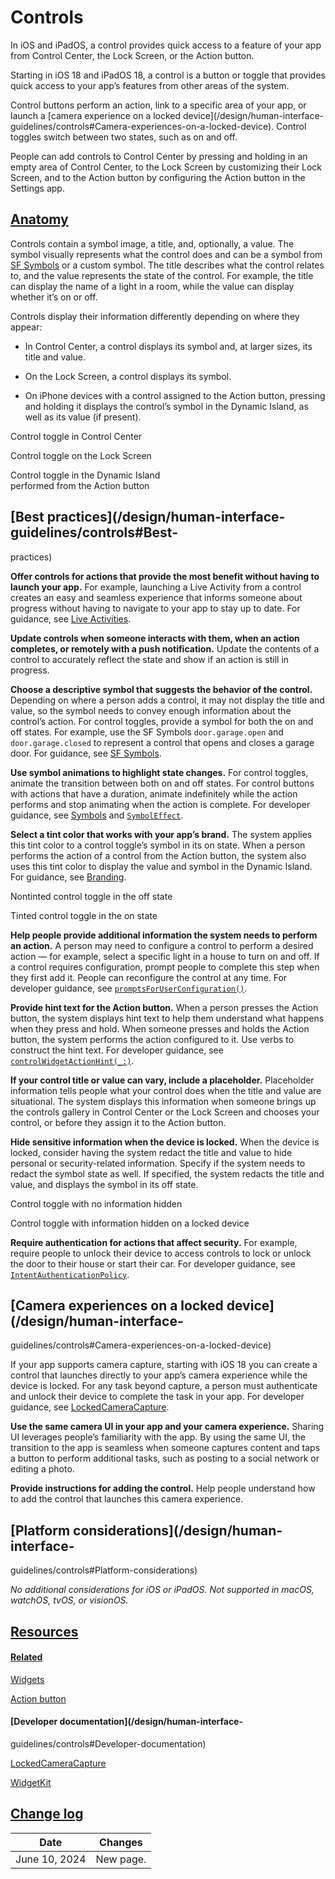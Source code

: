 # Controls

In iOS and iPadOS, a control provides quick access to a feature of your app
from Control Center, the Lock Screen, or the Action button.

Starting in iOS 18 and iPadOS 18, a control is a button or toggle that
provides quick access to your app’s features from other areas of the system.

Control buttons perform an action, link to a specific area of your app, or
launch a [camera experience on a locked device](/design/human-interface-
guidelines/controls#Camera-experiences-on-a-locked-device). Control toggles
switch between two states, such as on and off.

People can add controls to Control Center by pressing and holding in an empty
area of Control Center, to the Lock Screen by customizing their Lock Screen,
and to the Action button by configuring the Action button in the Settings app.

## [Anatomy](/design/human-interface-guidelines/controls#Anatomy)

Controls contain a symbol image, a title, and, optionally, a value. The symbol
visually represents what the control does and can be a symbol from [SF
Symbols](/design/human-interface-guidelines/sf-symbols) or a custom symbol.
The title describes what the control relates to, and the value represents the
state of the control. For example, the title can display the name of a light
in a room, while the value can display whether it’s on or off.

Controls display their information differently depending on where they appear:

  * In Control Center, a control displays its symbol and, at larger sizes, its title and value.

  * On the Lock Screen, a control displays its symbol.

  * On iPhone devices with a control assigned to the Action button, pressing and holding it displays the control’s symbol in the Dynamic Island, as well as its value (if present).

Control toggle in Control Center

Control toggle on the Lock Screen

Control toggle in the Dynamic Island  
performed from the Action button

## [Best practices](/design/human-interface-guidelines/controls#Best-
practices)

**Offer controls for actions that provide the most benefit without having to
launch your app.** For example, launching a Live Activity from a control
creates an easy and seamless experience that informs someone about progress
without having to navigate to your app to stay up to date. For guidance, see
[Live Activities](/design/human-interface-guidelines/live-activities).

**Update controls when someone interacts with them, when an action completes,
or remotely with a push notification.** Update the contents of a control to
accurately reflect the state and show if an action is still in progress.

**Choose a descriptive symbol that suggests the behavior of the control.**
Depending on where a person adds a control, it may not display the title and
value, so the symbol needs to convey enough information about the control’s
action. For control toggles, provide a symbol for both the on and off states.
For example, use the SF Symbols `door.garage.open` and `door.garage.closed` to
represent a control that opens and closes a garage door. For guidance, see [SF
Symbols](/design/human-interface-guidelines/sf-symbols).

**Use symbol animations to highlight state changes.** For control toggles,
animate the transition between both on and off states. For control buttons
with actions that have a duration, animate indefinitely while the action
performs and stop animating when the action is complete. For developer
guidance, see [Symbols](/documentation/Symbols) and
[`SymbolEffect`](/documentation/Symbols/SymbolEffect).

**Select a tint color that works with your app’s brand.** The system applies
this tint color to a control toggle’s symbol in its on state. When a person
performs the action of a control from the Action button, the system also uses
this tint color to display the value and symbol in the Dynamic Island. For
guidance, see [Branding](/design/human-interface-guidelines/branding).

Nontinted control toggle in the off state

Tinted control toggle in the on state

**Help people provide additional information the system needs to perform an
action.** A person may need to configure a control to perform a desired action
— for example, select a specific light in a house to turn on and off. If a
control requires configuration, prompt people to complete this step when they
first add it. People can reconfigure the control at any time. For developer
guidance, see
[`promptsForUserConfiguration()`](/documentation/SwiftUI/ControlWidgetConfiguration/promptsForUserConfiguration\(\)).

**Provide hint text for the Action button.** When a person presses the Action
button, the system displays hint text to help them understand what happens
when they press and hold. When someone presses and holds the Action button,
the system performs the action configured to it. Use verbs to construct the
hint text. For developer guidance, see
[`controlWidgetActionHint(_:)`](/documentation/SwiftUI/View/controlWidgetActionHint\(_:\)-5yoyh).

**If your control title or value can vary, include a placeholder.**
Placeholder information tells people what your control does when the title and
value are situational. The system displays this information when someone
brings up the controls gallery in Control Center or the Lock Screen and
chooses your control, or before they assign it to the Action button.

**Hide sensitive information when the device is locked.** When the device is
locked, consider having the system redact the title and value to hide personal
or security-related information. Specify if the system needs to redact the
symbol state as well. If specified, the system redacts the title and value,
and displays the symbol in its off state.

Control toggle with no information hidden

Control toggle with information hidden on a locked device

**Require authentication for actions that affect security.** For example,
require people to unlock their device to access controls to lock or unlock the
door to their house or start their car. For developer guidance, see
[`IntentAuthenticationPolicy`](/documentation/AppIntents/IntentAuthenticationPolicy).

## [Camera experiences on a locked device](/design/human-interface-
guidelines/controls#Camera-experiences-on-a-locked-device)

If your app supports camera capture, starting with iOS 18 you can create a
control that launches directly to your app’s camera experience while the
device is locked. For any task beyond capture, a person must authenticate and
unlock their device to complete the task in your app. For developer guidance,
see [LockedCameraCapture](/documentation/LockedCameraCapture).

**Use the same camera UI in your app and your camera experience.** Sharing UI
leverages people’s familiarity with the app. By using the same UI, the
transition to the app is seamless when someone captures content and taps a
button to perform additional tasks, such as posting to a social network or
editing a photo.

**Provide instructions for adding the control.** Help people understand how to
add the control that launches this camera experience.

## [Platform considerations](/design/human-interface-
guidelines/controls#Platform-considerations)

 _No additional considerations for iOS or iPadOS. Not supported in macOS,
watchOS, tvOS, or visionOS._

## [Resources](/design/human-interface-guidelines/controls#Resources)

#### [Related](/design/human-interface-guidelines/controls#Related)

[Widgets](/design/human-interface-guidelines/widgets)

[Action button](/design/human-interface-guidelines/action-button)

#### [Developer documentation](/design/human-interface-
guidelines/controls#Developer-documentation)

[LockedCameraCapture](/documentation/LockedCameraCapture)

[WidgetKit](/documentation/WidgetKit)

## [Change log](/design/human-interface-guidelines/controls#Change-log)

Date| Changes  
---|---  
June 10, 2024| New page.


